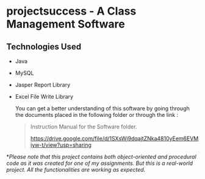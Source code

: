 # projectsuccess - A Class Management Software
## Technologies Used
- Java
- MySQL
- Jasper Report Library
- Excel File Write Library

  You can get a better understanding of this software by going through the documents placed in the following folder or through the link :
  > Instruction Manual for the Software folder.
  > 
  > https://drive.google.com/file/d/1SXsWj9dqajtZNka4810yEem6EVMiyw-t/view?usp=sharing

**Please note that this project contains both object-oriented and procedural code as it was created for one of my assignments. But this is a real-world project. All the functionalities are working as expected.*
